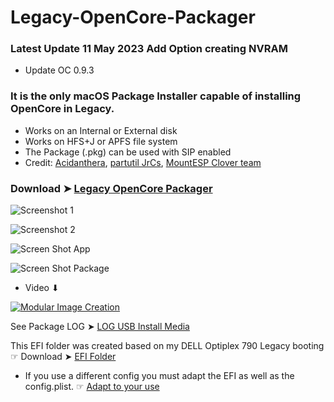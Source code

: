 # Legacy-OpenCore-Packager

### Latest Update 11 May 2023 Add Option creating NVRAM
- Update OC 0.9.3

### It is the only macOS Package Installer capable of installing OpenCore in Legacy. 
- Works on an Internal or External disk
- Works on HFS+J or APFS file system
- The Package (.pkg) can be used with SIP enabled
- Credit: [Acidanthera](https://github.com/acidanthera/OpenCorePkg), [partutil JrCs](https://github.com/chris1111/partutil), [MountESP Clover team](https://github.com/CloverHackyColor/CloverBootloader/tree/master/CloverPackage/package/Scripts.templates/EFIFolder)

### Download ➤ [Legacy OpenCore Packager](https://github.com/chris1111/Legacy-OpenCore-Packager/raw/Master/Legacy%20OpenCore%20Packager.dmg.zip)


![Screenshot 1](https://github.com/chris1111/Legacy-OpenCore-Packager/assets/6248794/6ea2bb32-af31-4746-96a3-32a8ce6ac073)

![Screenshot 2](https://github.com/chris1111/Legacy-OpenCore-Packager/assets/6248794/0315039f-113a-4670-96ac-4c80cefdd4ab)

![Screen Shot App](https://user-images.githubusercontent.com/6248794/153775351-303ed6c4-533f-4e11-9589-2dd087f5ab64.png)

![Screen Shot Package](https://user-images.githubusercontent.com/6248794/153775352-eec1ee02-bf0b-4fce-9c1c-f53995bb1799.png)

- Video ⬇︎

[![Modular Image Creation](https://user-images.githubusercontent.com/6248794/134072536-7c46b8cc-4d8b-42f9-a28a-3c02734f1f5d.png)](https://youtu.be/X8d3O1_NIL0)


See Package LOG ➤ [LOG USB Install Media](https://user-images.githubusercontent.com/6248794/153766357-1b9542ef-7ce1-43cb-a5f6-fea0281feab9.png)

This EFI folder was created based on my DELL Optiplex 790 Legacy booting ☞ Download ➤ [EFI Folder](https://github.com/chris1111/Legacy-OpenCore-Packager/raw/Master/EFI.zip)
- If you use a different config you must adapt the EFI as well as the config.plist. ☞ [Adapt to your use](https://user-images.githubusercontent.com/6248794/153845678-64ff286e-dd74-407b-8acb-6b54dbb58cab.png)
